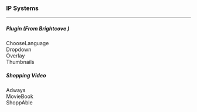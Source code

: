### IP Systems ###  
***

##### Plugin  (From Brightcove ) ##### 
ChooseLanguage  
Dropdown  
Overlay  
Thumbnails

##### Shopping Video  ##### 
Adways  
MovieBook  
ShoppAble

